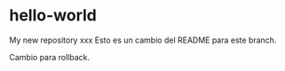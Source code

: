 # hello-world
My new repository xxx
Esto es un cambio del README para este branch.

Cambio para rollback.
